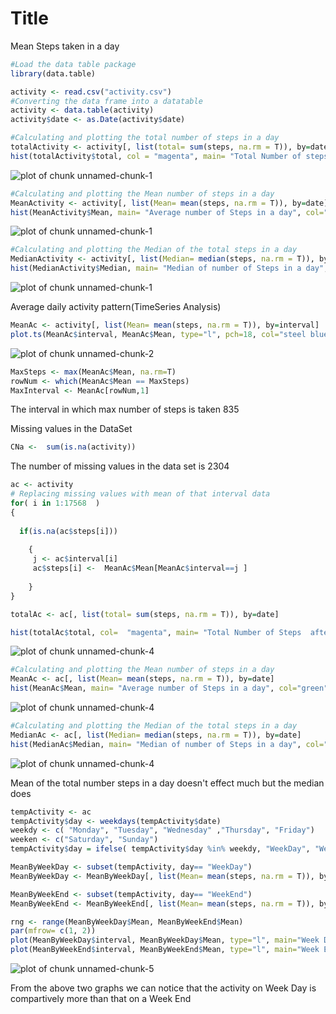 Title
=========================================================================

Mean Steps taken in a day


```r
#Load the data table package
library(data.table)

activity <- read.csv("activity.csv")
#Converting the data frame into a datatable
activity <- data.table(activity)
activity$date <- as.Date(activity$date)

#Calculating and plotting the total number of steps in a day
totalActivity <- activity[, list(total= sum(steps, na.rm = T)), by=date]
hist(totalActivity$total, col = "magenta", main= "Total Number of steps in a day", xlab="Total Steps")
```

![plot of chunk unnamed-chunk-1](figure/unnamed-chunk-1-1.png)

```r
#Calculating and plotting the Mean number of steps in a day
MeanActivity <- activity[, list(Mean= mean(steps, na.rm = T)), by=date]
hist(MeanActivity$Mean, main= "Average number of Steps in a day", col="green", xlab="Mean Steps")
```

![plot of chunk unnamed-chunk-1](figure/unnamed-chunk-1-2.png)

```r
#Calculating and plotting the Median of the total steps in a day
MedianActivity <- activity[, list(Median= median(steps, na.rm = T)), by=date]
hist(MedianActivity$Median, main= "Median of number of Steps in a day", col="blue", xlab="Median")
```

![plot of chunk unnamed-chunk-1](figure/unnamed-chunk-1-3.png)


Average daily activity pattern(TimeSeries Analysis)



```r
MeanAc <- activity[, list(Mean= mean(steps, na.rm = T)), by=interval]
plot.ts(MeanAc$interval, MeanAc$Mean, type="l", pch=18, col="steel blue", xlab="5 Minute Interval", ylab="Mean steps across all the days", main="TimeSeries Analysis")
```

![plot of chunk unnamed-chunk-2](figure/unnamed-chunk-2-1.png)

```r
MaxSteps <- max(MeanAc$Mean, na.rm=T)
rowNum <- which(MeanAc$Mean == MaxSteps)
MaxInterval <- MeanAc[rowNum,1]
```

The interval in which max number of steps is taken 835

Missing values in the DataSet

```r
CNa <-  sum(is.na(activity))
```

The number of missing values in the data set is 2304


```r
ac <- activity
# Replacing missing values with mean of that interval data
for( i in 1:17568  )
{ 
  
  if(is.na(ac$steps[i]))
  
    {
     j <- ac$interval[i]
     ac$steps[i] <-  MeanAc$Mean[MeanAc$interval==j ]
  
    }
}

totalAc <- ac[, list(total= sum(steps, na.rm = T)), by=date]

hist(totalAc$total, col=  "magenta", main= "Total Number of Steps  after imputing the data", xlab = "Total Steps")
```

![plot of chunk unnamed-chunk-4](figure/unnamed-chunk-4-1.png)

```r
#Calculating and plotting the Mean number of steps in a day
MeanAc <- ac[, list(Mean= mean(steps, na.rm = T)), by=date]
hist(MeanAc$Mean, main= "Average number of Steps in a day", col="green", xlab="Mean Steps")
```

![plot of chunk unnamed-chunk-4](figure/unnamed-chunk-4-2.png)

```r
#Calculating and plotting the Median of the total steps in a day
MedianAc <- ac[, list(Median= median(steps, na.rm = T)), by=date]
hist(MedianAc$Median, main= "Median of number of Steps in a day", col="blue", xlab="Median")
```

![plot of chunk unnamed-chunk-4](figure/unnamed-chunk-4-3.png)


Mean of the total number steps in a day doesn't effect much but the median does



```r
tempActivity <- ac
tempActivity$day <- weekdays(tempActivity$date) 
weekdy <- c( "Monday", "Tuesday", "Wednesday" ,"Thursday", "Friday")
weeken <- c("Saturday", "Sunday")
tempActivity$day = ifelse( tempActivity$day %in% weekdy, "WeekDay", "WeekEnd" )

MeanByWeekDay <- subset(tempActivity, day== "WeekDay")
MeanByWeekDay <- MeanByWeekDay[, list(Mean= mean(steps, na.rm = T)), by=interval]

MeanByWeekEnd <- subset(tempActivity, day== "WeekEnd")
MeanByWeekEnd <- MeanByWeekEnd[, list(Mean= mean(steps, na.rm = T)), by=interval]

rng <- range(MeanByWeekDay$Mean, MeanByWeekEnd$Mean)
par(mfrow= c(1, 2))
plot(MeanByWeekDay$interval, MeanByWeekDay$Mean, type="l", main="Week Day Data", ylim = rng, ylab="Number of Steps", xlab = "Interval" )
plot(MeanByWeekEnd$interval, MeanByWeekEnd$Mean, type="l", main="Week End Data", ylim= rng, ylab = "Number of Steps", xlab= "Interval")
```

![plot of chunk unnamed-chunk-5](figure/unnamed-chunk-5-1.png)


From the above two graphs we can notice that the activity on Week Day is compartively more than that on a Week End












